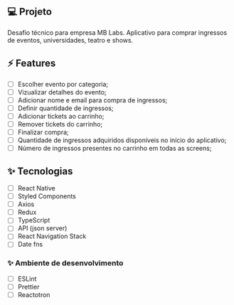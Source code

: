 ## 💻 Projeto
Desafio técnico para empresa MB Labs. Aplicativo para comprar ingressos de eventos, universidades, teatro e shows. 

## ⚡️ Features

-   [ ] Escolher evento por categoria;
-   [ ] Vizualizar detalhes do evento;
-   [ ] Adicionar nome e email para compra de ingressos;
-   [ ] Definir quantidade de ingressos;
-   [ ] Adicionar tickets ao carrinho;
-   [ ] Remover tickets do carrinho;
-   [ ] Finalizar compra;
-   [ ] Quantidade de ingressos adquiridos disponíveis no início do aplicativo;
-   [ ] Número de ingressos presentes no carrinho em todas as screens;

## ✨ Tecnologias

-   [ ] React Native
-   [ ] Styled Components
-   [ ] Axios
-   [ ] Redux
-   [ ] TypeScript
-   [ ] API (json server)
-   [ ] React Navigation Stack
-   [ ] Date fns

### ✨ Ambiente de desenvolvimento
-   [ ] ESLint
-   [ ] Prettier
-   [ ] Reactotron